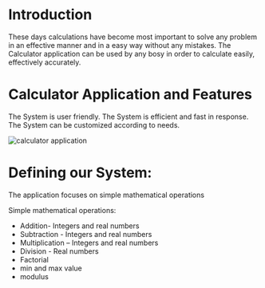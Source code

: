 # Introduction

These days calculations have become most important to solve any problem in an effective manner and in a easy way without any mistakes. The Calculator application can be used by any bosy in order to calculate easily, effectively accurately.

# Calculator Application and Features

The System is user friendly.
The System is efficient and fast in response.
The System can be customized according to needs.

![calculator application](https://user-images.githubusercontent.com/68370011/124750851-96c18580-df43-11eb-9396-e679fd90c161.png)


# Defining our System:

The application focuses on simple mathematical operations

Simple mathematical operations:
- Addition- Integers and real numbers
- Subtraction - Integers and real numbers
- Multiplication – Integers and real numbers
- Division - Real numbers
- Factorial
- min and max value
- modulus
